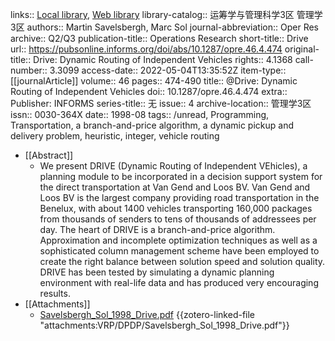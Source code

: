 links:: [Local library](zotero://select/library/items/T6E8BNU3), [Web library](https://www.zotero.org/users/7215072/items/T6E8BNU3)
library-catalog:: 运筹学与管理科学3区 管理学3区
authors:: Martin Savelsbergh, Marc Sol
journal-abbreviation:: Oper Res
archive:: Q2/Q3
publication-title:: Operations Research
short-title:: Drive
url:: https://pubsonline.informs.org/doi/abs/10.1287/opre.46.4.474
original-title:: Drive: Dynamic Routing of Independent Vehicles
rights:: 4.1368
call-number:: 3.3099
access-date:: 2022-05-04T13:35:52Z
item-type:: [[journalArticle]]
volume:: 46
pages:: 474-490
title:: @Drive: Dynamic Routing of Independent Vehicles
doi:: 10.1287/opre.46.4.474
extra:: Publisher: INFORMS
series-title:: 无
issue:: 4
archive-location:: 管理学3区
issn:: 0030-364X
date:: 1998-08
tags:: /unread, Programming, Transportation, a branch-and-price algorithm, a dynamic pickup and delivery problem, heuristic, integer, vehicle routing

- [[Abstract]]
	- We present DRIVE (Dynamic Routing of Independent VEhicles), a planning module to be incorporated in a decision support system for the direct transportation at Van Gend and Loos BV. Van Gend and Loos BV is the largest company providing road transportation in the Benelux, with about 1400 vehicles transporting 160,000 packages from thousands of senders to tens of thousands of addressees per day. The heart of DRIVE is a branch-and-price algorithm. Approximation and incomplete optimization techniques as well as a sophisticated column management scheme have been employed to create the right balance between solution speed and solution quality. DRIVE has been tested by simulating a dynamic planning environment with real-life data and has produced very encouraging results.
- [[Attachments]]
	- [Savelsbergh_Sol_1998_Drive.pdf](zotero://select/library/items/LLZCJW5K) {{zotero-linked-file "attachments:VRP/DPDP/Savelsbergh_Sol_1998_Drive.pdf"}}